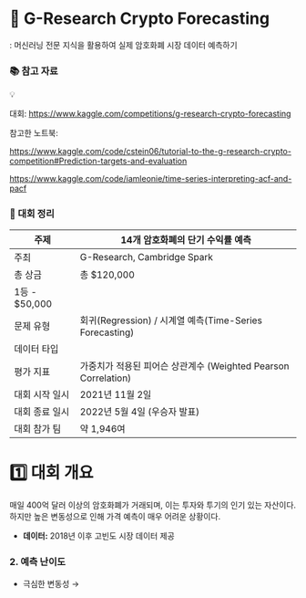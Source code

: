 # 🚀 G-Research Crypto Forecasting

: 머신러닝 전문 지식을 활용하여 실제 암호화폐 시장 데이터 예측하기

### 📚 참고 자료

<aside>
💡

대회: https://www.kaggle.com/competitions/g-research-crypto-forecasting

참고한 노트북: 

https://www.kaggle.com/code/cstein06/tutorial-to-the-g-research-crypto-competition#Prediction-targets-and-evaluation

https://www.kaggle.com/code/iamleonie/time-series-interpreting-acf-and-pacf

</aside>

### **📌 대회 정리**

| 주제 | 14개 암호화폐의 단기 수익률 예측 |
| --- | --- |
| 주최 | G-Research, Cambridge Spark |
| 총 상금 | 총 $120,000   
1등 - $50,000 |
| 문제 유형 | 회귀(Regression) / 시계열 예측(Time-Series Forecasting) |
| 데이터 타입 |  |
| 평가 지표 | 가중치가 적용된 피어슨 상관계수 (Weighted Pearson Correlation) |
| 대회 시작 일시 | 2021년 11월 2일 |
| 대회 종료 일시 | 2022년 5월 4일 (우승자 발표) |
| 대회 참가 팀 | 약 1,946여  |

# 1️⃣ 대회 개요

매일 400억 달러 이상의 암호화폐가 거래되며, 이는 투자와 투기의 인기 있는 자산이다. 하지만 높은 변동성으로 인해 가격 예측이 매우 어려운 상황이다. 

- **데이터:** 2018년 이후 고빈도 시장 데이터 제공

### 2. 예측 난이도

- 극심한 변동성 →
